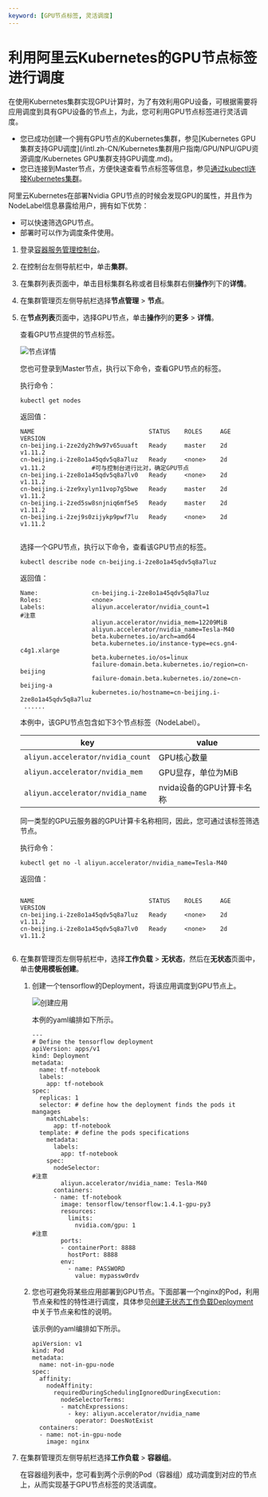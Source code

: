 ```yaml
---
keyword: [GPU节点标签, 灵活调度]
---
```


# 利用阿里云Kubernetes的GPU节点标签进行调度

在使用Kubernetes集群实现GPU计算时，为了有效利用GPU设备，可根据需要将应用调度到具有GPU设备的节点上，为此，您可利用GPU节点标签进行灵活调度。

-   您已成功创建一个拥有GPU节点的Kubernetes集群，参见[Kubernetes GPU集群支持GPU调度](/intl.zh-CN/Kubernetes集群用户指南/GPU/NPU/GPU资源调度/Kubernetes GPU集群支持GPU调度.md)。
-   您已连接到Master节点，方便快速查看节点标签等信息，参见[通过kubectl连接Kubernetes集群](/intl.zh-CN/Kubernetes集群用户指南/集群/连接集群/通过kubectl连接Kubernetes集群.md)。

阿里云Kubernetes在部署Nvidia GPU节点的时候会发现GPU的属性，并且作为NodeLabel信息暴露给用户，拥有如下优势：

-   可以快速筛选GPU节点。
-   部署时可以作为调度条件使用。

1.  登录[容器服务管理控制台](https://cs.console.aliyun.com)。

2.  在控制台左侧导航栏中，单击**集群**。

3.  在集群列表页面中，单击目标集群名称或者目标集群右侧**操作**列下的**详情**。

4.  在集群管理页左侧导航栏选择**节点管理** \> **节点**。

5.  在**节点列表**页面中，选择GPU节点，单击**操作**列的**更多** \> **详情**。

    查看GPU节点提供的节点标签。

    ![节点详情](https://static-aliyun-doc.oss-accelerate.aliyuncs.com/assets/img/zh-CN/0875659951/p21059.png)

    您也可登录到Master节点，执行以下命令，查看GPU节点的标签。

    执行命令：

    ```
    kubectl get nodes
    ```

    返回值：

    ```
    NAME                                STATUS    ROLES     AGE       VERSION
    cn-beijing.i-2ze2dy2h9w97v65uuaft   Ready     master    2d        v1.11.2
    cn-beijing.i-2ze8o1a45qdv5q8a7luz   Ready     <none>    2d        v1.11.2             #可与控制台进行比对，确定GPU节点
    cn-beijing.i-2ze8o1a45qdv5q8a7lv0   Ready     <none>    2d        v1.11.2
    cn-beijing.i-2ze9xylyn11vop7g5bwe   Ready     master    2d        v1.11.2
    cn-beijing.i-2zed5sw8snjniq6mf5e5   Ready     master    2d        v1.11.2
    cn-beijing.i-2zej9s0zijykp9pwf7lu   Ready     <none>    2d        v1.11.2
                        
    ```

    选择一个GPU节点，执行以下命令，查看该GPU节点的标签。

    ```
    kubectl describe node cn-beijing.i-2ze8o1a45qdv5q8a7luz
    ```

    返回值：

    ```
    Name:               cn-beijing.i-2ze8o1a45qdv5q8a7luz
    Roles:              <none>
    Labels:             aliyun.accelerator/nvidia_count=1                          #注意
                        aliyun.accelerator/nvidia_mem=12209MiB
                        aliyun.accelerator/nvidia_name=Tesla-M40
                        beta.kubernetes.io/arch=amd64
                        beta.kubernetes.io/instance-type=ecs.gn4-c4g1.xlarge
                        beta.kubernetes.io/os=linux
                        failure-domain.beta.kubernetes.io/region=cn-beijing
                        failure-domain.beta.kubernetes.io/zone=cn-beijing-a
                        kubernetes.io/hostname=cn-beijing.i-2ze8o1a45qdv5q8a7luz
     ......
    ```

    本例中，该GPU节点包含如下3个节点标签（NodeLabel）。

    |key|value|
    |---|-----|
    |`aliyun.accelerator/nvidia_count`|GPU核心数量|
    |`aliyun.accelerator/nvidia_mem`|GPU显存，单位为MiB|
    |`aliyun.accelerator/nvidia_name`|nvida设备的GPU计算卡名称|

    同一类型的GPU云服务器的GPU计算卡名称相同，因此，您可通过该标签筛选节点。

    执行命令：

    ```
    kubectl get no -l aliyun.accelerator/nvidia_name=Tesla-M40
    ```

    返回值：

    ```
    
    NAME                                STATUS    ROLES     AGE       VERSION
    cn-beijing.i-2ze8o1a45qdv5q8a7luz   Ready     <none>    2d        v1.11.2
    cn-beijing.i-2ze8o1a45qdv5q8a7lv0   Ready     <none>    2d        v1.11.2
                        
    ```

6.  在集群管理页左侧导航栏中，选择**工作负载** \> **无状态**，然后在**无状态**页面中，单击**使用模板创建**。

    1.  创建一个tensorflow的Deployment，将该应用调度到GPU节点上。

        ![创建应用](https://static-aliyun-doc.oss-accelerate.aliyuncs.com/assets/img/zh-CN/0875659951/p21074.png)

        本例的yaml编排如下所示。

        ```
        ---
        # Define the tensorflow deployment
        apiVersion: apps/v1
        kind: Deployment
        metadata:
          name: tf-notebook
          labels:
            app: tf-notebook
        spec:
          replicas: 1
          selector: # define how the deployment finds the pods it mangages
            matchLabels:
              app: tf-notebook
          template: # define the pods specifications
            metadata:
              labels:
                app: tf-notebook
            spec:
              nodeSelector:                                                  #注意
                aliyun.accelerator/nvidia_name: Tesla-M40
              containers:
              - name: tf-notebook
                image: tensorflow/tensorflow:1.4.1-gpu-py3
                resources:
                  limits:
                    nvidia.com/gpu: 1                                        #注意
                ports:
                - containerPort: 8888
                  hostPort: 8888
                env:
                  - name: PASSWORD
                    value: mypassw0rdv
        ```

    2.  您也可避免将某些应用部署到GPU节点。下面部署一个nginx的Pod，利用节点亲和性的特性进行调度，具体参见[创建无状态工作负载Deployment](/intl.zh-CN/Kubernetes集群用户指南/应用/工作负载/创建无状态工作负载Deployment.md)中关于节点亲和性的说明。

        该示例的yaml编排如下所示。

        ```
        apiVersion: v1
        kind: Pod
        metadata:
          name: not-in-gpu-node
        spec:
          affinity:
            nodeAffinity:
              requiredDuringSchedulingIgnoredDuringExecution:
                nodeSelectorTerms:
                - matchExpressions:
                  - key: aliyun.accelerator/nvidia_name
                    operator: DoesNotExist
          containers:
          - name: not-in-gpu-node
            image: nginx
        ```

7.  在集群管理页左侧导航栏选择**工作负载** \> **容器组**。

    在容器组列表中，您可看到两个示例的Pod（容器组）成功调度到对应的节点上，从而实现基于GPU节点标签的灵活调度。


